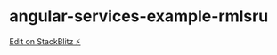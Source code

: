 # angular-services-example-rmlsru

[Edit on StackBlitz ⚡️](https://stackblitz.com/edit/angular-services-example-fxrlsa)